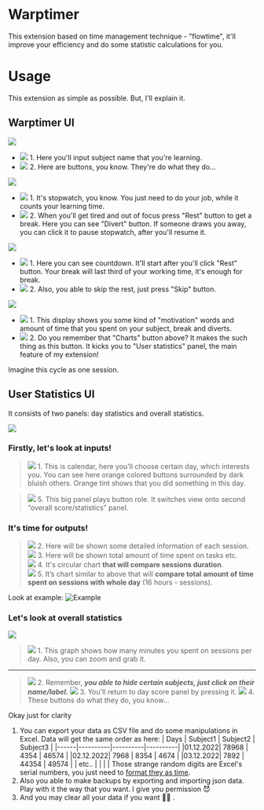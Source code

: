 # Warptimer

This extension based on time management technique - \"flowtime\", it'll improve your efficiency and do some statistic calculations for you.  

# Usage

This extension as simple as possible. But, I'll explain it.

## Warptimer UI
![](https://github.com/murat-uluu-umar/Warptimer/blob/%23feature-readme/Additions/Warp%20timer%20-%20start%20state.PNG?raw=true)

- ![](https://placehold.co/15x15/red/red.png) 1.  Here you'll input subject name that you're learning.
- ![](https://placehold.co/15x15/yellow/yellow.png) 2. Here are buttons, you know. They're do what they do...

![](https://github.com/murat-uluu-umar/Warptimer/blob/%23feature-readme/Additions/Warp%20timer%20-%20stopwatch%20state.PNG?raw=true)

- ![](https://placehold.co/15x15/red/red.png) 1. It's stopwatch, you know. You just need to do your job, while it counts your learning time.
- ![](https://placehold.co/15x15/yellow/yellow.png) 2. When you'll get tired and out of focus press "Rest" button to get a break. Here you can see "Divert" button. If someone draws you away, you can click it to pause stopwatch, after you'll resume it.

![](https://github.com/murat-uluu-umar/Warptimer/blob/%23feature-readme/Additions/Warp%20timer%20-%20countdown%20state.PNG?raw=true)

- ![](https://placehold.co/15x15/red/red.png) 1. Here you can see countdown. It'll start after you'll click "Rest" button. Your break will last third of your working time, it's enough for break. 
- ![](https://placehold.co/15x15/yellow/yellow.png) 2. Also, you able to skip the rest, just press "Skip" button.

![](https://github.com/murat-uluu-umar/Warptimer/blob/%23feature-readme/Additions/Warp%20timer%20-%20congratulations%20window.PNG?raw=true)

- ![](https://placehold.co/15x15/red/red.png) 1. This display shows you some kind of "motivation" words and amount of time that you spent on your subject, break and diverts.
- ![](https://placehold.co/15x15/yellow/yellow.png) 2. Do you remember that "Charts" button above? It makes the such thing as this button. It kicks you to "User statistics" panel, the main feature of my extension!

Imagine this cycle as one session.

## User Statistics UI

It consists of two panels: day statistics and overall statistics.

![](https://github.com/murat-uluu-umar/Warptimer/blob/%23feature-readme/Additions/User's%20statistics%20tab.PNG?raw=true)

### Firstly, let's look at inputs!

> ![](https://placehold.co/15x15/yellow/yellow.png) 1. This is calendar, here you'll choose certain day, which interests you. You can see here orange colored buttons surrounded by dark bluish others. Orange tint shows that you did something in this day.

> ![](https://placehold.co/15x15/yellow/yellow.png) 5. This big panel plays button role. It switches view onto second “overall score/statistics” panel.

### It's time for outputs!
> ![](https://placehold.co/15x15/red/red.png) 2. Here will be shown some detailed information of each session. <br>
> ![](https://placehold.co/15x15/red/red.png) 3. Here will be shown total amount of time spent on tasks etc. <br>
> ![](https://placehold.co/15x15/red/red.png) 4. It's circular chart **that will compare sessions duration**. <br>
> ![](https://placehold.co/15x15/red/red.png) 5. It’s chart similar to above that will **compare total amount of time spent on sessions with whole day** (16 hours - sessions).

Look at example:
![Example](https://github.com/murat-uluu-umar/Warptimer/blob/%23feature-readme/Additions/User's%20statistics%202%20tab.PNG?raw=true)

### Let's look at overall statistics

![](https://github.com/murat-uluu-umar/Warptimer/blob/%23feature-readme/Additions/User's%20statistics%203%20tab.PNG?raw=true)

> ![](https://placehold.co/15x15/red/red.png) 1. This graph shows how many minutes you spent on sessions per day. Also, you can zoom and grab it.
-------------
> ![](https://placehold.co/15x15/yellow/yellow.png) 2. Remember, ***you able to hide certain subjects, just click on their name/label.***
> ![](https://placehold.co/15x15/yellow/yellow.png) 3. You'll return to day score panel by pressing it.
> ![](https://placehold.co/15x15/yellow/yellow.png) 4. These buttons do what they do, you know...

Okay just for clarity
 1. You can export your data as CSV file and do some manipulations in Excel.
    Data will get the same order as here: 
    | Days | Subject1 | Subject2 | Subject3 |
    |------|----------|----------|----------|
    |01.12.2022| 78968 |    4354 |    46574 |
    |02.12.2022| 7968 |    8354 |    4674 |
    |03.12.2022| 7892 |  44354 |    49574 |
    | etc.. | | | |
    Those strange random digits are Excel's serial numbers, you just need to [format they as time](https://support.microsoft.com/en-us/office/format-numbers-as-dates-or-times-418bd3fe-0577-47c8-8caa-b4d30c528309#:~:text=On%20the%20Home%20tab%2C%20in,that%20you%20want%20to%20use.). 
 2. Also you able to make backups by exporting and importing json data. Play with it the way that you want. I give you permission :smiling_imp:
 3. And you may clear all your data if you want :man_shrugging: .

